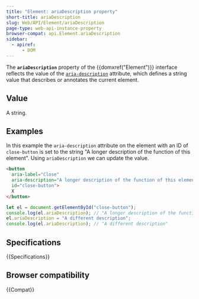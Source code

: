 ```yaml
---
title: "Element: ariaDescription property"
short-title: ariaDescription
slug: Web/API/Element/ariaDescription
page-type: web-api-instance-property
browser-compat: api.Element.ariaDescription
sidebar:
  - apiref:
      - DOM
---
```


The **`ariaDescription`** property of the {{domxref("Element")}} interface reflects the value of the [`aria-description`](/en-US/docs/Web/Accessibility/ARIA/Reference/Attributes/aria-description) attribute, which defines a string value that describes or annotates the current element.

## Value

A string.

## Examples

In this example the `aria-description` attribute on the element with an ID of `close-button` is set to the string "A longer description of the function of this element". Using `ariaDescription` we can update the value.

```html
<button
  aria-label="Close"
  aria-description="A longer description of the function of this element"
  id="close-button">
  X
</button>
```

```js
let el = document.getElementById("close-button");
console.log(el.ariaDescription); // "A longer description of the function of this element"
el.ariaDescription = "A different description";
console.log(el.ariaDescription); // "A different description"
```

## Specifications

{{Specifications}}

## Browser compatibility

{{Compat}}
